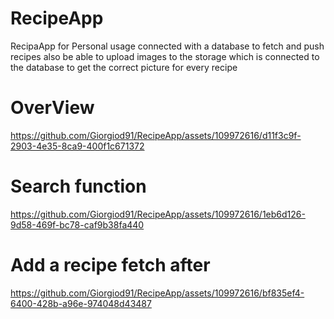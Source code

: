 # RecipeApp
RecipaApp for Personal usage connected with a database to fetch and push recipes also be able to upload images to the storage which is connected to the database to get the correct picture for every recipe



# OverView
https://github.com/Giorgiod91/RecipeApp/assets/109972616/d11f3c9f-2903-4e35-8ca9-400f1c671372


# Search function 
https://github.com/Giorgiod91/RecipeApp/assets/109972616/1eb6d126-9d58-469f-bc78-caf9b38fa440

# Add a recipe fetch after
https://github.com/Giorgiod91/RecipeApp/assets/109972616/bf835ef4-6400-428b-a96e-974048d43487

